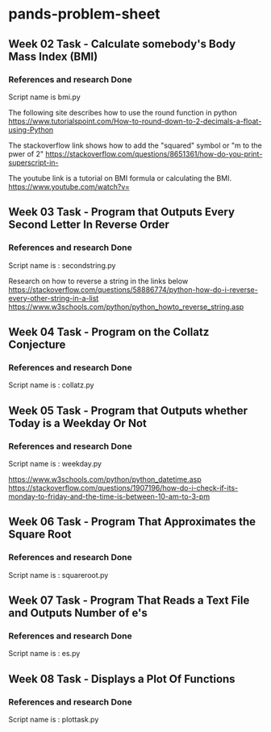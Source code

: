 # pands-problem-sheet

## Week 02 Task - Calculate somebody's Body Mass Index (BMI)

### References and research Done 
Script name is bmi.py
 
The following site describes how to use the round function in python
https://www.tutorialspoint.com/How-to-round-down-to-2-decimals-a-float-using-Python

The stackoverflow link shows how to add the "squared" symbol or "m to the pwer of 2"
https://stackoverflow.com/questions/8651361/how-do-you-print-superscript-in-

The youtube link is a tutorial on BMI formula or calculating the BMI.
https://www.youtube.com/watch?v=



## Week 03 Task - Program that Outputs Every Second Letter In Reverse Order

### References and research Done 
Script name is : secondstring.py

Research on how to reverse a string in the links below
https://stackoverflow.com/questions/58886774/python-how-do-i-reverse-every-other-string-in-a-list
https://www.w3schools.com/python/python_howto_reverse_string.asp

## Week 04 Task - Program on the Collatz Conjecture

### References and research Done 
Script name is : collatz.py


## Week 05 Task - Program that Outputs whether Today is a Weekday Or Not

### References and research Done 
Script name is : weekday.py

https://www.w3schools.com/python/python_datetime.asp
https://stackoverflow.com/questions/1907196/how-do-i-check-if-its-monday-to-friday-and-the-time-is-between-10-am-to-3-pm

## Week 06 Task - Program That Approximates the Square Root

### References and research Done 
Script name is : squareroot.py


## Week 07 Task - Program That Reads a Text File and Outputs Number of e's

### References and research Done 
Script name is : es.py


## Week 08 Task - Displays a Plot Of Functions

### References and research Done 
Script name is : plottask.py

